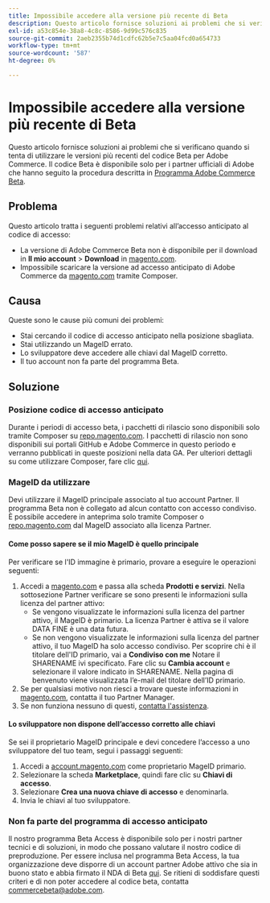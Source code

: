 ```yaml
---
title: Impossibile accedere alla versione più recente di Beta
description: Questo articolo fornisce soluzioni ai problemi che si verificano quando si tenta di utilizzare le versioni più recenti del codice Beta per Adobe Commerce. Il codice Beta è disponibile solo per i partner Adobe ufficiali che hanno seguito il processo descritto in [Programma Adobe Commerce Beta](https://github.com/magento/magento2/wiki/Magento-Beta-Program).
exl-id: a53c854e-38a8-4c8c-8586-9d99c576c835
source-git-commit: 2aeb2355b74d1cdfc62b5e7c5aa04fcd0a654733
workflow-type: tm+mt
source-wordcount: '587'
ht-degree: 0%

---
```


# Impossibile accedere alla versione più recente di Beta

Questo articolo fornisce soluzioni ai problemi che si verificano quando si tenta di utilizzare le versioni più recenti del codice Beta per Adobe Commerce. Il codice Beta è disponibile solo per i partner ufficiali di Adobe che hanno seguito la procedura descritta in [Programma Adobe Commerce Beta](https://github.com/magento/magento2/wiki/Magento-Beta-Program).

## Problema

Questo articolo tratta i seguenti problemi relativi all’accesso anticipato al codice di accesso:

* La versione di Adobe Commerce Beta non è disponibile per il download in **Il mio account** > **Download** in [magento.com](https://account.magento.com/customer/account/login).
* Impossibile scaricare la versione ad accesso anticipato di Adobe Commerce da [magento.com](https://account.magento.com/customer/account/login) tramite Composer.

## Causa

Queste sono le cause più comuni dei problemi:

* Stai cercando il codice di accesso anticipato nella posizione sbagliata.
* Stai utilizzando un MageID errato.
* Lo sviluppatore deve accedere alle chiavi dal MageID corretto.
* Il tuo account non fa parte del programma Beta.

## Soluzione

### Posizione codice di accesso anticipato

Durante i periodi di accesso beta, i pacchetti di rilascio sono disponibili solo tramite Composer su [repo.magento.com](https://repo.magento.com/). I pacchetti di rilascio non sono disponibili sui portali GitHub e Adobe Commerce in questo periodo e verranno pubblicati in queste posizioni nella data GA. Per ulteriori dettagli su come utilizzare Composer, fare clic [qui](https://experienceleague.adobe.com/en/docs/commerce-operations/installation-guide/composer).

### MageID da utilizzare

Devi utilizzare il MageID principale associato al tuo account Partner. Il programma Beta non è collegato ad alcun contatto con accesso condiviso. È possibile accedere in anteprima solo tramite Composer o [repo.magento.com](https://repo.magento.com/) dal MageID associato alla licenza Partner.

#### Come posso sapere se il mio MageID è quello principale

Per verificare se l&#39;ID immagine è primario, provare a eseguire le operazioni seguenti:

1. Accedi a [magento.com](https://account.magento.com/customer/account/login) e passa alla scheda **Prodotti e servizi**. Nella sottosezione Partner verificare se sono presenti le informazioni sulla licenza del partner attivo:
   * Se vengono visualizzate le informazioni sulla licenza del partner attivo, il MageID è primario. La licenza Partner è attiva se il valore DATA FINE è una data futura.
   * Se non vengono visualizzate le informazioni sulla licenza del partner attivo, il tuo MageID ha solo accesso condiviso. Per scoprire chi è il titolare dell&#39;ID primario, vai a **Condiviso con me** Notare il SHARENAME ivi specificato. Fare clic su **Cambia account** e selezionare il valore indicato in SHARENAME. Nella pagina di benvenuto viene visualizzata l’e-mail del titolare dell’ID primario.
1. Se per qualsiasi motivo non riesci a trovare queste informazioni in [magento.com](https://account.magento.com/customer/account/login), contatta il tuo Partner Manager.
1. Se non funziona nessuno di questi, [contatta l&#39;assistenza](/help/help-center-guide/help-center/magento-help-center-user-guide.md#merchant-not-displayed).

#### Lo sviluppatore non dispone dell’accesso corretto alle chiavi

Se sei il proprietario MageID principale e devi concedere l’accesso a uno sviluppatore del tuo team, segui i passaggi seguenti:

1. Accedi a [account.magento.com](https://account.magento.com/customer/account/login) come proprietario MageID primario.
1. Selezionare la scheda **Marketplace**, quindi fare clic su **Chiavi di accesso**.
1. Selezionare **Crea una nuova chiave di accesso** e denominarla.
1. Invia le chiavi al tuo sviluppatore.

### Non fa parte del programma di accesso anticipato

Il nostro programma Beta Access è disponibile solo per i nostri partner tecnici e di soluzioni, in modo che possano valutare il nostro codice di preproduzione. Per essere inclusa nel programma Beta Access, la tua organizzazione deve disporre di un account partner Adobe attivo che sia in buono stato e abbia firmato il NDA di Beta [qui](https://github.com/magento/magento2/wiki/Magento-Beta-Program). Se ritieni di soddisfare questi criteri e di non poter accedere al codice beta, contatta [commercebeta@adobe.com](mailto:commercebeta@adobe.com).
